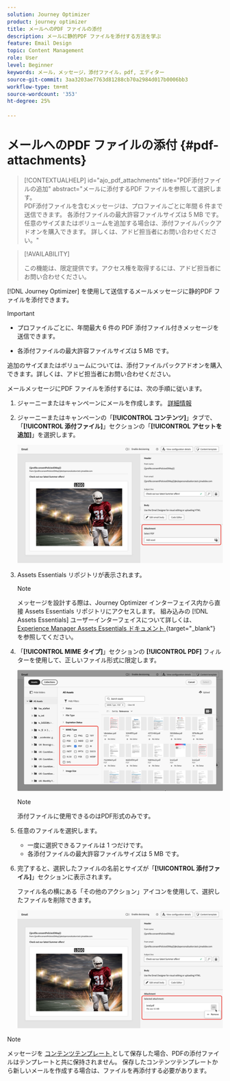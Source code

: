 ```yaml
---
solution: Journey Optimizer
product: journey optimizer
title: メールへのPDF ファイルの添付
description: メールに静的PDF ファイルを添付する方法を学ぶ
feature: Email Design
topic: Content Management
role: User
level: Beginner
keywords: メール，メッセージ，添付ファイル，pdf, エディター
source-git-commit: 3aa3203ae7763d81288cb70a2984d017b0006bb3
workflow-type: tm+mt
source-wordcount: '353'
ht-degree: 25%

---
```


# メールへのPDF ファイルの添付 {#pdf-attachments}

>[!CONTEXTUALHELP]
>id="ajo_pdf_attachments"
>title="PDF添付ファイルの追加"
>abstract="メールに添付するPDF ファイルを参照して選択します。</br>PDF添付ファイルを含むメッセージは、プロファイルごとに年間 6 件まで送信できます。 各添付ファイルの最大許容ファイルサイズは 5 MB です。</br> 任意のサイズまたはボリュームを追加する場合は、添付ファイルパックアドオンを購入できます。 詳しくは、アドビ担当者にお問い合わせください。"

>[!AVAILABILITY]
>
>この機能は、限定提供です。アクセス権を取得するには、アドビ担当者にお問い合わせください。

[!DNL Journey Optimizer] を使用して送信するメールメッセージに静的PDF ファイルを添付できます。

>[!IMPORTANT]
>
>* プロファイルごとに、年間最大 6 件の PDF 添付ファイル付きメッセージを送信できます。
>
>* 各添付ファイルの最大許容ファイルサイズは 5 MB です。
>
>追加のサイズまたはボリュームについては、添付ファイルパックアドオンを購入できます。詳しくは、アドビ担当者にお問い合わせください。

メールメッセージにPDF ファイルを添付するには、次の手順に従います。

1. ジャーニーまたはキャンペーンにメールを作成します。 [詳細情報](create-email.md)

1. ジャーニーまたはキャンペーンの「**[!UICONTROL コンテンツ]**」タブで、「**[!UICONTROL 添付ファイル]**」セクションの「**[!UICONTROL アセットを追加]**」を選択します。

   ![](assets/email-select-pdf.png)

1. Assets Essentials リポジトリが表示されます。

   >[!NOTE]
   >
   >メッセージを設計する際は、Journey Optimizer インターフェイス内から直接 Assets Essentials リポジトリにアクセスします。 組み込みの [!DNL Assets Essentials] ユーザーインターフェイスについて詳しくは、[Experience Manager Assets Essentials ドキュメント ](https://experienceleague.adobe.com/docs/experience-manager-assets-essentials/help/introduction.html?lang=ja){target="_blank"} を参照してください。

1. 「**[!UICONTROL MIME タイプ]**」セクションの **[!UICONTROL PDF]** フィルターを使用して、正しいファイル形式に限定します。

   ![](assets/email-assets-pdf.png)

   >[!NOTE]
   >
   >添付ファイルに使用できるのはPDF形式のみです。

1. 任意のファイルを選択します。

   * 一度に選択できるファイルは 1 つだけです。
   * 各添付ファイルの最大許容ファイルサイズは 5 MB です。

1. 完了すると、選択したファイルの名前とサイズが「**[!UICONTROL 添付ファイル]**」セクションに表示されます。

   ファイル名の横にある「その他のアクション」アイコンを使用して、選択したファイルを削除できます。

   ![](assets/email-remove-attachment.png)

>[!NOTE]
>
>メッセージを [ コンテンツテンプレート ](../content-management/create-content-templates.md) として保存した場合、PDFの添付ファイルはテンプレートと共に保持されません。 保存したコンテンツテンプレートから新しいメールを作成する場合は、ファイルを再添付する必要があります。
